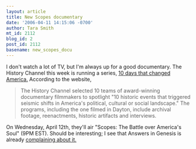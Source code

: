 ```yaml
---
layout: article
title: New Scopes documentary
date: '2006-04-11 14:15:06 -0700'
author: Tara Smith
mt_id: 2112
blog_id: 2
post_id: 2112
basename: new_scopes_docu
---
```

I don't watch a lot of TV, but I'm always up for a good documentary.  The History Channel this week is running a series, [10 days that changed America.](http://www.historychannel.com/10days/)  According to the website, 

> The History Channel selected 10 teams of award-winning documentary filmmakers to spotlight "10 historic events that triggered seismic shifts in America's political, cultural or social landscape." The programs, including the one filmed in Dayton, include archival footage, reenactments, historic artifacts and interviews.

On Wednesday, April 12th, they'll air "Scopes: The Battle over America's Soul" (9PM EST).  Should be interesting; I see that Answers in Genesis is already [complaining about it.](http://www.answersingenesis.org/docs2006/0411slant.asp)
